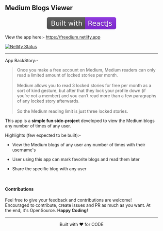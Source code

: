 ## Medium Blogs Viewer

<div align="center">

![](./public/Built_with.svg)

</div>

View the app here:- https://freedium.netlify.app

[![Netlify Status](https://api.netlify.com/api/v1/badges/3d2b0b35-f317-4f19-8fc4-9360d43aaa69/deploy-status)](https://app.netlify.com/sites/freedium/deploys)

<hr />

App BackStory:-

> Once you make a free account on Medium, Medium readers can only read a limited amount of locked stories per month.
> <br/> <br/>
> Medium allows you to read 3 locked stories for free per month as a sort of kind gesture, but after that they lock your profile down (if you’re not a member) and you can’t read more than a few paragraphs of any locked story afterwards.
> <br/> <br/>
> So the Medium reading limit is just three locked stories.

This app is a **simple fun side-project** developed to view the Medium blogs any number of times of any user.

Highlights (few expected to be built):-

- View the Medium blogs of any user any number of times with their username's

- User using this app can mark favorite blogs and read them later

- Share the specific blog with any user

<br/>

#### Contributions

Feel free to give your feedback and contributions are welcome!
<br/>
Encouraged to contribute, create issues and PR as much as you want. At the end, it's OpenSource. **Happy Coding!**

<hr />

<p align="center">
	Built with ❤ for CODE
</p>
